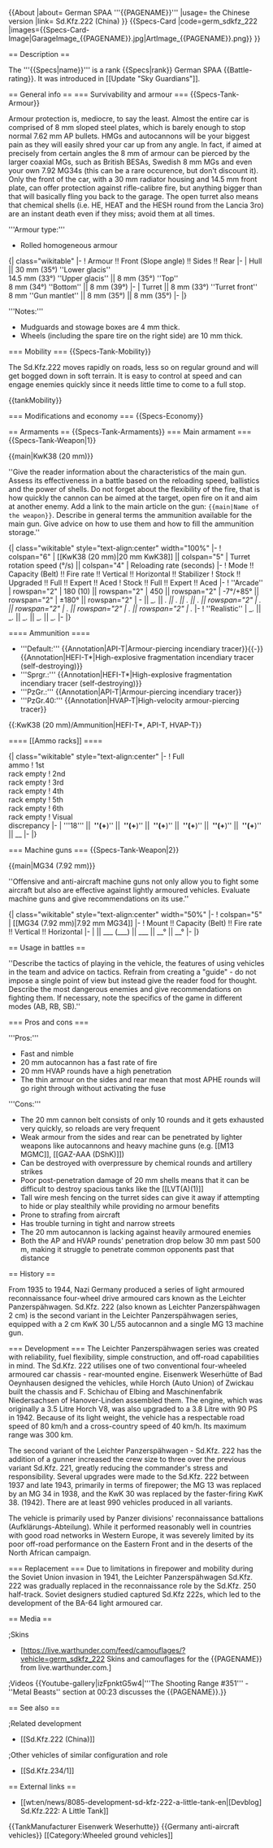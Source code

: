 {{About
|about= German SPAA '''{{PAGENAME}}'''
|usage= the Chinese version
|link= Sd.Kfz.222 (China)
}}
{{Specs-Card
|code=germ_sdkfz_222
|images={{Specs-Card-Image|GarageImage_{{PAGENAME}}.jpg|ArtImage_{{PAGENAME}}.png}}
}}

== Description ==
<!-- ''In the description, the first part should be about the history of the creation and combat usage of the vehicle, as well as its key features. In the second part, tell the reader about the ground vehicle in the game. Insert a screenshot of the vehicle, so that if the novice player does not remember the vehicle by name, he will immediately understand what kind of vehicle the article is talking about.'' -->
The '''{{Specs|name}}''' is a rank {{Specs|rank}} German SPAA {{Battle-rating}}. It was introduced in [[Update "Sky Guardians"]].

== General info ==
=== Survivability and armour ===
{{Specs-Tank-Armour}}
<!-- ''Describe armour protection. Note the most well protected and key weak areas. Appreciate the layout of modules as well as the number and location of crew members. Is the level of armour protection sufficient, is the placement of modules helpful for survival in combat? If necessary use a visual template to indicate the most secure and weak zones of the armour.'' -->
Armour protection is, mediocre, to say the least. Almost the entire car is comprised of 8 mm sloped steel plates, which is barely enough to stop normal 7.62 mm AP bullets. HMGs and autocannons will be your biggest pain as they will easily shred your car up from any angle. In fact, if aimed at precisely from certain angles the 8 mm of armour can be pierced by the larger coaxial MGs, such as British BESAs, Swedish 8 mm MGs and even your own 7.92 MG34s (this can be a rare occurence, but don't discount it). Only the front of the car, with a 30 mm radiator housing and 14.5 mm front plate, can offer protection against rifle-calibre fire, but anything bigger than that will basically fling you back to the garage. The open turret also means that chemical shells (i.e. HE, HEAT and the HESH round from the Lancia 3ro) are an instant death even if they miss; avoid them at all times.

'''Armour type:'''

* Rolled homogeneous armour

{| class="wikitable"
|-
! Armour !! Front (Slope angle) !! Sides !! Rear
|-
| Hull || 30 mm (35°) ''Lower glacis'' <br> 14.5 mm (33°) ''Upper glacis'' || 8 mm (35°) ''Top'' <br> 8 mm (34°) ''Bottom'' || 8 mm (39°) 
|-
| Turret || 8 mm (33°) ''Turret front'' <br> 8 mm ''Gun mantlet'' || 8 mm (35°) || 8 mm (35°) 
|-
|}

'''Notes:'''

* Mudguards and stowage boxes are 4 mm thick.
* Wheels (including the spare tire on the right side) are 10 mm thick.

=== Mobility ===
{{Specs-Tank-Mobility}}
<!-- ''Write about the mobility of the ground vehicle. Estimate the specific power and manoeuvrability, as well as the maximum speed forwards and backwards.'' -->
The Sd.Kfz.222 moves rapidly on roads, less so on regular ground and will get bogged down in soft terrain. It is easy to control at speed and can engage enemies quickly since it needs little time to come to a full stop. 

{{tankMobility}}

=== Modifications and economy ===
{{Specs-Economy}}

== Armaments ==
{{Specs-Tank-Armaments}}
=== Main armament ===
{{Specs-Tank-Weapon|1}}
<!-- ''Give the reader information about the characteristics of the main gun. Assess its effectiveness in a battle based on the reloading speed, ballistics and the power of shells. Do not forget about the flexibility of the fire, that is how quickly the cannon can be aimed at the target, open fire on it and aim at another enemy. Add a link to the main article on the gun: <code><nowiki>{{main|Name of the weapon}}</nowiki></code>. Describe in general terms the ammunition available for the main gun. Give advice on how to use them and how to fill the ammunition storage.'' -->
{{main|KwK38 (20 mm)}}

''Give the reader information about the characteristics of the main gun. Assess its effectiveness in a battle based on the reloading speed, ballistics and the power of shells. Do not forget about the flexibility of the fire, that is how quickly the cannon can be aimed at the target, open fire on it and aim at another enemy. Add a link to the main article on the gun: <code><nowiki>{{main|Name of the weapon}}</nowiki></code>. Describe in general terms the ammunition available for the main gun. Give advice on how to use them and how to fill the ammunition storage.''

{| class="wikitable" style="text-align:center" width="100%"
|-
! colspan="6" | [[KwK38 (20 mm)|20 mm KwK38]] || colspan="5" | Turret rotation speed (°/s) || colspan="4" | Reloading rate (seconds)
|-
! Mode !! Capacity (Belt) !! Fire rate !! Vertical !! Horizontal !! Stabilizer
! Stock !! Upgraded !! Full !! Expert !! Aced
! Stock !! Full !! Expert !! Aced
|-
! ''Arcade''
| rowspan="2" | 180 (10) || rowspan="2" | 450 || rowspan="2" | -7°/+85° || rowspan="2" | ±180° || rowspan="2" | - || __._ || __._ || __._ || __._ || __._ || rowspan="2" | _.__ || rowspan="2" | _.__ || rowspan="2" | _.__ || rowspan="2" | _.__
|-
! ''Realistic''
| __._ || __._ || __._ || __._ || __._
|-
|}

==== Ammunition ====

* '''Default:''' {{Annotation|API-T|Armour-piercing incendiary tracer}}{{-}}{{Annotation|HEFI-T*|High-explosive fragmentation incendiary tracer (self-destroying)}}
* '''Sprgr.:''' {{Annotation|HEFI-T*|High-explosive fragmentation incendiary tracer (self-destroying)}}
* '''PzGr.:''' {{Annotation|API-T|Armour-piercing incendiary tracer}}
* '''PzGr.40:''' {{Annotation|HVAP-T|High-velocity armour-piercing tracer}}

{{:KwK38 (20 mm)/Ammunition|HEFI-T*, API-T, HVAP-T}}

==== [[Ammo racks]] ====
<!-- [[File:Ammoracks_{{PAGENAME}}.png|right|thumb|x250px|[[Ammo racks]] of the {{PAGENAME}}]] -->
<!-- '''Last updated:''' -->
{| class="wikitable" style="text-align:center"
|-
! Full<br>ammo
! 1st<br>rack empty
! 2nd<br>rack empty
! 3rd<br>rack empty
! 4th<br>rack empty
! 5th<br>rack empty
! 6th<br>rack empty
! Visual<br>discrepancy
|-
| '''18''' || __&nbsp;''(+__)'' || __&nbsp;''(+__)'' || __&nbsp;''(+__)'' || __&nbsp;''(+__)'' || __&nbsp;''(+__)'' || __&nbsp;''(+__)'' || __
|-
|}

=== Machine guns ===
{{Specs-Tank-Weapon|2}}
<!-- ''Offensive and anti-aircraft machine guns not only allow you to fight some aircraft but also are effective against lightly armoured vehicles. Evaluate machine guns and give recommendations on its use.'' -->
{{main|MG34 (7.92 mm)}}

''Offensive and anti-aircraft machine guns not only allow you to fight some aircraft but also are effective against lightly armoured vehicles. Evaluate machine guns and give recommendations on its use.''

{| class="wikitable" style="text-align:center" width="50%"
|-
! colspan="5" | [[MG34 (7.92 mm)|7.92 mm MG34]]
|-
! Mount !! Capacity (Belt) !! Fire rate !! Vertical !! Horizontal
|-
| || ___ (___) || ___ || __° || __°
|-
|}

== Usage in battles ==
<!-- ''Describe the tactics of playing in the vehicle, the features of using vehicles in the team and advice on tactics. Refrain from creating a "guide" - do not impose a single point of view but instead give the reader food for thought. Describe the most dangerous enemies and give recommendations on fighting them. If necessary, note the specifics of the game in different modes (AB, RB, SB).'' -->
''Describe the tactics of playing in the vehicle, the features of using vehicles in the team and advice on tactics. Refrain from creating a "guide" - do not impose a single point of view but instead give the reader food for thought. Describe the most dangerous enemies and give recommendations on fighting them. If necessary, note the specifics of the game in different modes (AB, RB, SB).''

=== Pros and cons ===
<!-- ''Summarise and briefly evaluate the vehicle in terms of its characteristics and combat effectiveness. Mark its pros and cons in a bulleted list. Try not to use more than 6 points for each of the characteristics. Avoid using categorical definitions such as "bad", "good" and the like - use substitutions with softer forms such as "inadequate" and "effective".'' -->

'''Pros:''' 

* Fast and nimble
* 20 mm autocannon has a fast rate of fire
* 20 mm HVAP rounds have a high penetration
* The thin armour on the sides and rear mean that most APHE rounds will go right through without activating the fuse

'''Cons:'''

* The 20 mm cannon belt consists of only 10 rounds and it gets exhausted very quickly, so reloads are very frequent
* Weak armour from the sides and rear can be penetrated by lighter weapons like autocannons and heavy machine guns (e.g. [[M13 MGMC]], [[GAZ-AAA (DShK)]])
* Can be destroyed with overpressure by chemical rounds and artillery strikes
* Poor post-penetration damage of 20 mm shells means that it can be difficult to destroy spacious tanks like the [[LVT(A)(1)]]
* Tall wire mesh fencing on the turret sides can give it away if attempting to hide or play stealthily while providing no armour benefits
* Prone to strafing from aircraft
* Has trouble turning in tight and narrow streets
* The 20 mm autocannon is lacking against heavily armoured enemies
* Both the AP and HVAP rounds' penetration drop below 30 mm past 500 m, making it struggle to penetrate common opponents past that distance

== History ==
<!-- ''Describe the history of the creation and combat usage of the vehicle in more detail than in the introduction. If the historical reference turns out to be too long, take it to a separate article, taking a link to the article about the vehicle and adding a block "/History" (example: <nowiki>https://wiki.warthunder.com/(Vehicle-name)/History</nowiki>) and add a link to it here using the <code>main</code> template. Be sure to reference text and sources by using <code><nowiki><ref></ref></nowiki></code>, as well as adding them at the end of the article with <code><nowiki><references /></nowiki></code>. This section may also include the vehicle's dev blog entry (if applicable) and the in-game encyclopedia description (under <code><nowiki>=== In-game description ===</nowiki></code>, also if applicable).'' -->
From 1935 to 1944, Nazi Germany produced a series of light armoured reconnaissance four-wheel drive armoured cars known as the Leichter Panzerspähwagen. Sd.Kfz. 222 (also known as Leichter Panzerspähwagen 2 cm) is the second variant in the Leichter Panzerspähwagen series, equipped with a 2 cm KwK 30 L/55 autocannon and a single MG 13 machine gun.

=== Development ===
The Leichter Panzerspähwagen series was created with reliability, fuel flexibility, simple construction, and off-road capabilities in mind. The Sd.Kfz. 222 utilises one of two conventional four-wheeled armoured car chassis - rear-mounted engine. Eisenwerk Weserhütte of Bad Oeynhausen designed the vehicles, while Horch (Auto Union) of Zwickau built the chassis and F. Schichau of Elbing and Maschinenfabrik Niedersachsen of Hanover-Linden assembled them. The engine, which was originally a 3.5 Litre Horch V8, was also upgraded to a 3.8 Litre with 90 PS in 1942. Because of its light weight, the vehicle has a respectable road speed of 80 km/h and a cross-country speed of 40 km/h. Its maximum range was 300 km.

The second variant of the Leichter Panzerspähwagen - Sd.Kfz. 222 has the addition of a gunner increased the crew size to three over the previous variant Sd.Kfz. 221, greatly reducing the commander's stress and responsibility. Several upgrades were made to the Sd.Kfz. 222 between 1937 and late 1943, primarily in terms of firepower; the MG 13 was replaced by an MG 34 in 1938, and the KwK 30 was replaced by the faster-firing KwK 38. (1942). There are at least 990 vehicles produced in all variants.

The vehicle is primarily used by Panzer divisions' reconnaissance battalions (Aufklärungs-Abteilung). While it performed reasonably well in countries with good road networks in Western Europe, it was severely limited by its poor off-road performance on the Eastern Front and in the deserts of the North African campaign.

=== Replacement ===
Due to limitations in firepower and mobility during the Soviet Union invasion in 1941, the Leichter Panzerspähwagen Sd.Kfz. 222 was gradually replaced in the reconnaissance role by the Sd.Kfz. 250 half-track. Soviet designers studied captured Sd.Kfz 222s, which led to the development of the BA-64 light armoured car.

== Media ==
<!-- ''Excellent additions to the article would be video guides, screenshots from the game, and photos.'' -->

;Skins
* [https://live.warthunder.com/feed/camouflages/?vehicle=germ_sdkfz_222 Skins and camouflages for the {{PAGENAME}} from live.warthunder.com.]

;Videos
{{Youtube-gallery|izFpnktG5w4|'''The Shooting Range #351''' - ''Metal Beasts'' section at 00:23 discusses the {{PAGENAME}}.}}

== See also ==
<!-- ''Links to the articles on the War Thunder Wiki that you think will be useful for the reader, for example:''
* ''reference to the series of the vehicles;''
* ''links to approximate analogues of other nations and research trees.'' -->

;Related development
* [[Sd.Kfz.222 (China)]]

;Other vehicles of similar configuration and role
* [[Sd.Kfz.234/1]]

== External links ==
<!-- ''Paste links to sources and external resources, such as:''
* ''topic on the official game forum;''
* ''other literature.'' -->

* [[wt:en/news/8085-development-sd-kfz-222-a-little-tank-en|[Devblog] Sd.Kfz.222: A Little Tank]]

{{TankManufacturer Eisenwerk Weserhutte}}
{{Germany anti-aircraft vehicles}}
[[Category:Wheeled ground vehicles]]